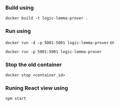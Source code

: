 ### Build using

`docker build -t logic-lemma-prover .`

### Run using

`docker run -d -p 5001:5001 logic-lemma-prover`
or

`docker run -p 5001:5001 logic-lemma-prover`

### Stop the old container

`docker stop <container_id> `

### Runing React view using

`npm start`
